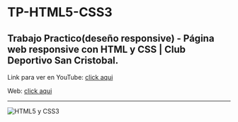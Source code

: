 # TP-HTML5-CSS3
<h2>Trabajo Practico(deseño responsive) - Página web responsive con HTML y CSS | Club Deportivo San Cristobal.</h2>
<p>Link para ver en YouTube: <a href="https://www.youtube.com/watch?v=oYVIRCpxtJs&ab_channel=ArtemioDerkachev" target="_blanck">click aqui</a></p>
Web: <a href="https://artemiod.github.io/TP-HTML5-CSS3/" target="_blank">click aqui</a></h3><hr>
<img src="https://paramountacademyonline.com/fotos-cursos/curso23-0.jpg" alt="HTML5 y CSS3">



